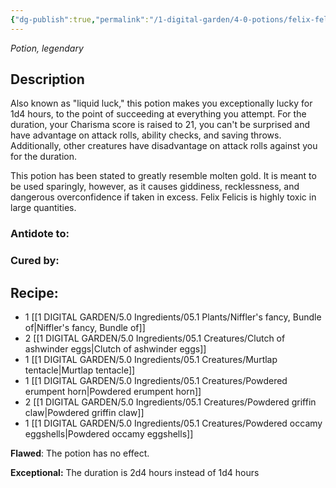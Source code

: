 ```yaml
---
{"dg-publish":true,"permalink":"/1-digital-garden/4-0-potions/felix-felicis/","tags":["#potion","legendary"]}
---
```


*Potion, legendary* 

## Description

Also known as "liquid luck," this potion makes you exceptionally lucky for 1d4 hours, to the point of succeeding at everything you attempt. For the duration, your Charisma score is raised to 21, you can't be surprised and have advantage on attack rolls, ability checks, and saving throws. Additionally, other creatures have disadvantage on attack rolls against you for the duration.

This potion has been stated to greatly resemble molten gold. It is meant to be used sparingly, however, as it causes giddiness, recklessness, and dangerous overconfidence if taken in excess. Felix Felicis is highly toxic in large quantities.


### Antidote to: 


### Cured by:


## Recipe:

- 1 [[1 DIGITAL GARDEN/5.0 Ingredients/05.1 Plants/Niffler's fancy, Bundle of\|Niffler's fancy, Bundle of]]
- 2 [[1 DIGITAL GARDEN/5.0 Ingredients/05.1 Creatures/Clutch of ashwinder eggs\|Clutch of ashwinder eggs]]
- 1 [[1 DIGITAL GARDEN/5.0 Ingredients/05.1 Creatures/Murtlap tentacle\|Murtlap tentacle]]
- 1 [[1 DIGITAL GARDEN/5.0 Ingredients/05.1 Creatures/Powdered erumpent horn\|Powdered erumpent horn]]
- 2 [[1 DIGITAL GARDEN/5.0 Ingredients/05.1 Creatures/Powdered griffin claw\|Powdered griffin claw]]
- 1 [[1 DIGITAL GARDEN/5.0 Ingredients/05.1 Creatures/Powdered occamy eggshells\|Powdered occamy eggshells]]

**Flawed**:
The potion has no effect.

**Exceptional:** 
The duration is 2d4 hours instead of 1d4 hours